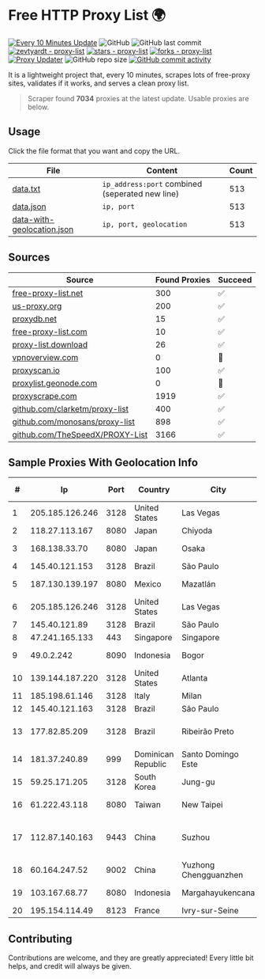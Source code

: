 
# Free HTTP Proxy List 🌍

[![Every 10 Minutes Update](https://github.com/mertguvencli/http-proxy-list/actions/workflows/main.yml/badge.svg?branch=main)](https://github.com/mertguvencli/http-proxy-list/actions/workflows/main.yml)
![GitHub](https://img.shields.io/github/license/mertguvencli/http-proxy-list)
![GitHub last commit](https://img.shields.io/github/last-commit/mertguvencli/http-proxy-list)
[![zevtyardt - proxy-list](https://img.shields.io/static/v1?label=zevtyardt&message=proxy-list&color=blue&logo=github)](https://github.com/zevtyardt/proxy-list "Go to GitHub repo")
[![stars - proxy-list](https://img.shields.io/github/stars/zevtyardt/proxy-list?style=social)](https://github.com/zevtyardt/proxy-list)
[![forks - proxy-list](https://img.shields.io/github/forks/zevtyardt/proxy-list?style=social)](https://github.com/zevtyardt/proxy-list)
[![Proxy Updater](https://github.com/zevtyardt/proxy-list/workflows/Proxy%20Updater/badge.svg)](https://github.com/zevtyardt/proxy-list/actions?query=workflow:"Proxy+Updater")
![GitHub repo size](https://img.shields.io/github/repo-size/zevtyardt/proxy-list)
[![GitHub commit activity](https://img.shields.io/github/commit-activity/m/zevtyardt/proxy-list?logo=commits)](https://github.com/zevtyardt/proxy-list/commits/main)

It is a lightweight project that, every 10 minutes, scrapes lots of free-proxy sites, validates if it works, and serves a clean proxy list.

> Scraper found **7034** proxies at the latest update. Usable proxies are below.

## Usage

Click the file format that you want and copy the URL.

|File|Content|Count|
|----|-------|-----|
|[data.txt](https://raw.githubusercontent.com/mertguvencli/http-proxy-list/main/proxy-list/data.txt)|`ip_address:port` combined (seperated new line)|513|
|[data.json](https://raw.githubusercontent.com/mertguvencli/http-proxy-list/main/proxy-list/data.json)|`ip, port`|513|
|[data-with-geolocation.json](https://raw.githubusercontent.com/mertguvencli/http-proxy-list/main/proxy-list/data-with-geolocation.json)|`ip, port, geolocation`|513|

## Sources

|Source|Found Proxies|Succeed|
|------|-------------|-------|
|[free-proxy-list.net](https://free-proxy-list.net)|300|✅|
|[us-proxy.org](https://www.us-proxy.org)|200|✅|
|[proxydb.net](http://proxydb.net)|15|✅|
|[free-proxy-list.com](https://free-proxy-list.com/?page=&port=&type%5B%5D=http&type%5B%5D=https&up_time=0&search=Search)|10|✅|
|[proxy-list.download](https://www.proxy-list.download/HTTP)|26|✅|
|[vpnoverview.com](https://vpnoverview.com/privacy/anonymous-browsing/free-proxy-servers)|0|🚫|
|[proxyscan.io](https://www.proxyscan.io)|100|✅|
|[proxylist.geonode.com](https://proxylist.geonode.com/api/proxy-list?limit=300&page=1&sort_by=lastChecked&sort_type=desc&protocols=http,https)|0|🚫|
|[proxyscrape.com](https://api.proxyscrape.com/v2/?request=displayproxies&protocol=http&timeout=10000&country=all&ssl=all&anonymity=all)|1919|✅|
|[github.com/clarketm/proxy-list](https://raw.githubusercontent.com/clarketm/proxy-list/master/proxy-list-raw.txt)|400|✅|
|[github.com/monosans/proxy-list](https://raw.githubusercontent.com/monosans/proxy-list/main/proxies/http.txt)|898|✅|
|[github.com/TheSpeedX/PROXY-List](https://raw.githubusercontent.com/TheSpeedX/PROXY-List/master/http.txt)|3166|✅|


## Sample Proxies With Geolocation Info

|#|Ip|Port|Country|City|Internet Service Provider|
|-|--|----|-------|----|-------------------------|
|1|205.185.126.246|3128|United States|Las Vegas|FranTech Solutions|
|2|118.27.113.167|8080|Japan|Chiyoda|GMO Internet, Inc.|
|3|168.138.33.70|8080|Japan|Osaka|Oracle Corporation|
|4|145.40.121.153|3128|Brazil|São Paulo|Packet Host, Inc.|
|5|187.130.139.197|8080|Mexico|Mazatlán|Uninet S.A. de C.V.|
|6|205.185.126.246|3128|United States|Las Vegas|FranTech Solutions|
|7|145.40.121.89|3128|Brazil|São Paulo|Packet Host, Inc.|
|8|47.241.165.133|443|Singapore|Singapore|Alibaba.com LLC|
|9|49.0.2.242|8090|Indonesia|Bogor|PT Usaha Adi Sanggoro|
|10|139.144.187.220|3128|United States|Atlanta|Linode, LLC|
|11|185.198.61.146|3128|Italy|Milan|Global Router LLC|
|12|145.40.121.163|3128|Brazil|São Paulo|Packet Host, Inc.|
|13|177.82.85.209|3128|Brazil|Ribeirão Preto|Claro NXT Telecomunicacoes Ltda|
|14|181.37.240.89|999|Dominican Republic|Santo Domingo Este|Altice Dominicana S.A.|
|15|59.25.171.205|3128|South Korea|Jung-gu|Korea Telecom|
|16|61.222.43.118|8080|Taiwan|New Taipei|Chunghwa Telecom Co., Ltd.|
|17|112.87.140.163|9443|China|Suzhou|China Unicom CHINA169 Jiangsu Province Network|
|18|60.164.247.52|9002|China|Yuzhong Chengguanzhen|China Telecom|
|19|103.167.68.77|8080|Indonesia|Margahayukencana|PT Kataji Nukami Indonesia|
|20|195.154.114.49|8123|France|Ivry-sur-Seine|Online S.A.S.|



## Contributing

Contributions are welcome, and they are greatly appreciated! Every
little bit helps, and credit will always be given.

